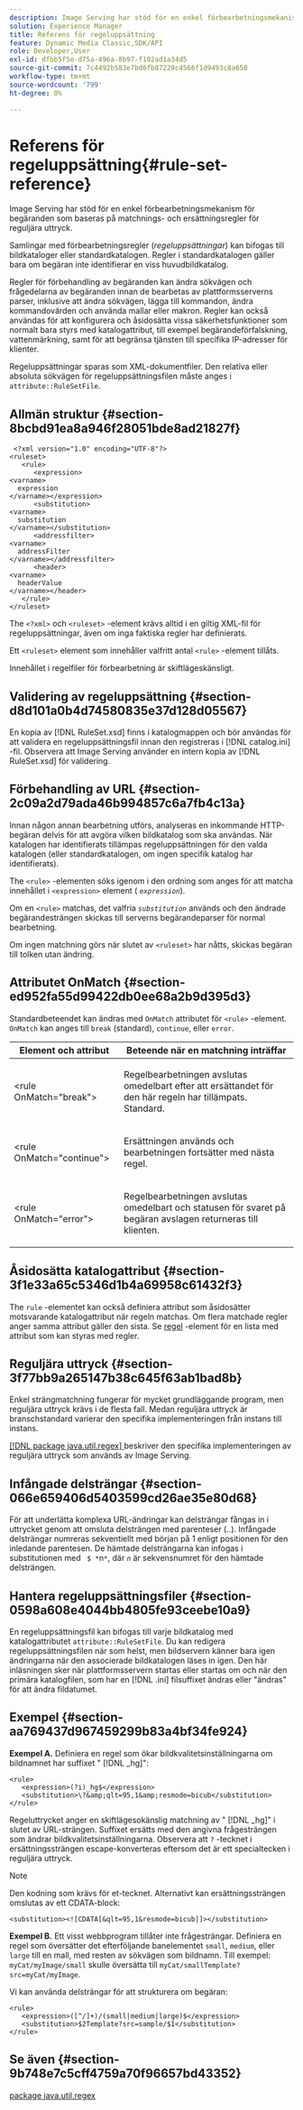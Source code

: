 ```yaml
---
description: Image Serving har stöd för en enkel förbearbetningsmekanism för begäranden som baseras på matchnings- och ersättningsregler för reguljära uttryck.
solution: Experience Manager
title: Referens för regeluppsättning
feature: Dynamic Media Classic,SDK/API
role: Developer,User
exl-id: dfbb5f5e-d75a-496a-8b97-f102ad1a34d5
source-git-commit: 7c4492b583e7bd6fb87229c4566f1d9493c8a650
workflow-type: tm+mt
source-wordcount: '799'
ht-degree: 0%

---
```


# Referens för regeluppsättning{#rule-set-reference}

Image Serving har stöd för en enkel förbearbetningsmekanism för begäranden som baseras på matchnings- och ersättningsregler för reguljära uttryck.

Samlingar med förbearbetningsregler (*regeluppsättningar*) kan bifogas till bildkataloger eller standardkatalogen. Regler i standardkatalogen gäller bara om begäran inte identifierar en viss huvudbildkatalog.

Regler för förbehandling av begäranden kan ändra sökvägen och frågedelarna av begäranden innan de bearbetas av plattformsserverns parser, inklusive att ändra sökvägen, lägga till kommandon, ändra kommandovärden och använda mallar eller makron. Regler kan också användas för att konfigurera och åsidosätta vissa säkerhetsfunktioner som normalt bara styrs med katalogattribut, till exempel begärandeförfalskning, vattenmärkning, samt för att begränsa tjänsten till specifika IP-adresser för klienter.

Regeluppsättningar sparas som XML-dokumentfiler. Den relativa eller absoluta sökvägen för regeluppsättningsfilen måste anges i `attribute::RuleSetFile`.

## Allmän struktur {#section-8bcbd91ea8a946f28051bde8ad21827f}

```
 <?xml version="1.0" encoding="UTF-8"?> 
<ruleset> 
   <rule> 
      <expression> 
<varname>
  expression 
</varname></expression> 
      <substitution> 
<varname>
  substitution 
</varname></substitution> 
      <addressfilter> 
<varname>
  addressFilter 
</varname></addressfilter> 
      <header> 
<varname>
  headerValue 
</varname></header>  
   </rule> 
</ruleset>
```

The `<?xml>` och `<ruleset>` -element krävs alltid i en giltig XML-fil för regeluppsättningar, även om inga faktiska regler har definierats.

Ett `<ruleset>` element som innehåller valfritt antal `<rule>` -element tillåts.

Innehållet i regelfiler för förbearbetning är skiftlägeskänsligt.

## Validering av regeluppsättning {#section-d8d101a0b4d74580835e37d128d05567}

En kopia av [!DNL RuleSet.xsd] finns i katalogmappen och bör användas för att validera en regeluppsättningsfil innan den registreras i [!DNL catalog.ini] -fil. Observera att Image Serving använder en intern kopia av [!DNL RuleSet.xsd] för validering.

## Förbehandling av URL {#section-2c09a2d79ada46b994857c6a7fb4c13a}

Innan någon annan bearbetning utförs, analyseras en inkommande HTTP-begäran delvis för att avgöra vilken bildkatalog som ska användas. När katalogen har identifierats tillämpas regeluppsättningen för den valda katalogen (eller standardkatalogen, om ingen specifik katalog har identifierats).

The `<rule>` -elementen söks igenom i den ordning som anges för att matcha innehållet i `<expression>` element ( *`expression`*).

Om en `<rule>` matchas, det valfria *`substitution`* används och den ändrade begärandesträngen skickas till serverns begärandeparser för normal bearbetning.

Om ingen matchning görs när slutet av `<ruleset>` har nåtts, skickas begäran till tolken utan ändring.

## Attributet OnMatch {#section-ed952fa55d99422db0ee68a2b9d395d3}

Standardbeteendet kan ändras med `OnMatch` attributet för `<rule>` -element. `OnMatch` kan anges till `break` (standard), `continue`, eller `error`.

<table id="table_6680A81492B24CE593330DA7B0075E8F"> 
 <thead> 
  <tr> 
   <th class="entry"> <b>Element och attribut</b> </th> 
   <th class="entry"> <b>Beteende när en matchning inträffar</b> </th> 
  </tr> 
 </thead>
 <tbody> 
  <tr> 
   <td> <p> <span class="codeph"> &lt;rule OnMatch="break"&gt; </span> </p> </td> 
   <td> <p>Regelbearbetningen avslutas omedelbart efter att ersättandet för den här regeln har tillämpats. Standard. </p> </td> 
  </tr> 
  <tr> 
   <td> <p> <span class="codeph"> &lt;rule OnMatch="continue"&gt; </span> </p> </td> 
   <td> <p>Ersättningen används och bearbetningen fortsätter med nästa regel. </p> </td> 
  </tr> 
  <tr> 
   <td> <p> <span class="codeph"> &lt;rule OnMatch="error"&gt; </span> </p> </td> 
   <td> <p>Regelbearbetningen avslutas omedelbart och statusen för svaret på begäran avslagen returneras till klienten. </p> </td> 
  </tr> 
 </tbody> 
</table>

## Åsidosätta katalogattribut {#section-3f1e33a65c5346d1b4a69958c61432f3}

The `rule` -elementet kan också definiera attribut som åsidosätter motsvarande katalogattribut när regeln matchas. Om flera matchade regler anger samma attribut gäller den sista. Se [regel](/help/aem-is-ir-api/is-api/image-catalog/image-serving-api-ref/c-image-catalog-reference/c-rule-set-reference/r-rule-rule.md) -element för en lista med attribut som kan styras med regler.

## Reguljära uttryck {#section-3f77bb9a265147b38c645f63ab1bad8b}

Enkel strängmatchning fungerar för mycket grundläggande program, men reguljära uttryck krävs i de flesta fall. Medan reguljära uttryck är branschstandard varierar den specifika implementeringen från instans till instans.

[ [!DNL package java.util.regex] ](https://www2.cs.duke.edu/csed/java/jdk1.4.2/docs/api/) beskriver den specifika implementeringen av reguljära uttryck som används av Image Serving.

## Infångade delsträngar {#section-066e659406d5403599cd26ae35e80d68}

För att underlätta komplexa URL-ändringar kan delsträngar fångas in i uttrycket genom att omsluta delsträngen med parenteser (..). Infångade delsträngar numreras sekventiellt med början på 1 enligt positionen för den inledande parentesen. De hämtade delsträngarna kan infogas i substitutionen med ` $ *`n`*`, där *`n`* är sekvensnumret för den hämtade delsträngen.

## Hantera regeluppsättningsfiler {#section-0598a608e4044bb4805fe93ceebe10a9}

En regeluppsättningsfil kan bifogas till varje bildkatalog med katalogattributet `attribute::RuleSetFile`. Du kan redigera regeluppsättningsfilen när som helst, men bildservern känner bara igen ändringarna när den associerade bildkatalogen läses in igen. Den här inläsningen sker när plattformsservern startas eller startas om och när den primära katalogfilen, som har en [!DNL .ini] filsuffixet ändras eller &quot;ändras&quot; för att ändra fildatumet.

## Exempel {#section-aa769437d967459299b83a4bf34fe924}

**Exempel A.** Definiera en regel som ökar bildkvalitetsinställningarna om bildnamnet har suffixet &quot; [!DNL _hg]&quot;:

```
<rule> 
   <expression>(?i)_hg$</expression> 
   <substitution>\?&amp;qlt=95,1&amp;resmode=bicub</substitution> 
</rule>
```

Regeluttrycket anger en skiftlägesokänslig matchning av &quot; [!DNL _hg]&quot; i slutet av URL-strängen. Suffixet ersätts med den angivna frågesträngen som ändrar bildkvalitetsinställningarna. Observera att `?` -tecknet i ersättningssträngen escape-konverteras eftersom det är ett specialtecken i reguljära uttryck.

>[!NOTE]
>
>Den kodning som krävs för et-tecknet. Alternativt kan ersättningssträngen omslutas av ett CDATA-block:

`<substitution><![CDATA[&qlt=95,1&resmode=bicub]]></substitution>`

**Exempel B.** Ett visst webbprogram tillåter inte frågesträngar. Definiera en regel som översätter det efterföljande banelementet `small`, `medium`, eller `large` till en mall, med resten av sökvägen som bildnamn. Till exempel: `myCat/myImage/small` skulle översätta till `myCat/smallTemplate?src=myCat/myImage`.

Vi kan använda delsträngar för att strukturera om begäran:

```
<rule> 
   <expression>([^/]+)/(small|medium|large)$</expression> 
   <substitution>$2Template?src=sample/$1</substitution> 
</rule>
```

## Se även {#section-9b748e7c5cff4759a70f96657bd43352}

[package java.util.regex](https://www2.cs.duke.edu/csed/java/jdk1.4.2/docs/api/)
